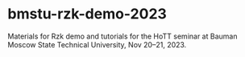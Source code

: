 # bmstu-rzk-demo-2023
Materials for Rzk demo and tutorials for the HoTT seminar at Bauman Moscow State Technical University, Nov 20–21, 2023.
